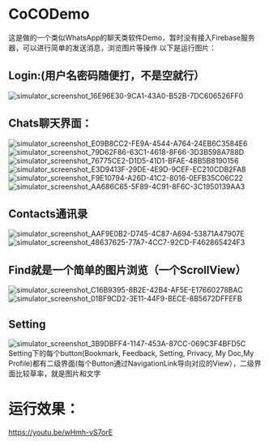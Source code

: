 # CoCODemo
这是做的一个类似WhatsApp的聊天类软件Demo，暂时没有接入Firebase服务器，可以进行简单的发送消息，浏览图片等操作
以下是运行图片：
## Login:(用户名密码随便打，不是空就行）
![simulator_screenshot_16E96E30-9CA1-43A0-B52B-7DC606526FF0](https://github.com/JoeBedden/CoCODemo/assets/86072232/172726da-6c11-4c34-9ad0-1329d8a80ca1)
## Chats聊天界面：
![simulator_screenshot_E09B8CC2-FE9A-4544-A764-24EB6C3584E6](https://github.com/JoeBedden/CoCODemo/assets/86072232/706efce0-0d23-44d2-aa04-bf37244ad49b)
![simulator_screenshot_79D62F86-63C1-4618-8F66-3D3B598A788D](https://github.com/JoeBedden/CoCODemo/assets/86072232/dcf5d958-16a8-49ea-9d6a-13cceaa6d5f4)
![simulator_screenshot_76775CE2-D1D5-41D1-BFAE-48B5B8190156](https://github.com/JoeBedden/CoCODemo/assets/86072232/7686eb68-6fec-47b2-b50d-cd8b21146153)
![simulator_screenshot_E3D9413F-29DE-4E9D-9CEF-EC210CDB2FA8](https://github.com/JoeBedden/CoCODemo/assets/86072232/4d4e2e5b-fa67-483f-8d0b-b9ac1da10f70)
![simulator_screenshot_F9E10794-A26D-41C2-8016-0EFB35C06C22](https://github.com/JoeBedden/CoCODemo/assets/86072232/43b4789c-1c46-4b79-91da-d11e31b7273c)
![simulator_screenshot_AA686C65-5F89-4C91-8F6C-3C1950139AA3](https://github.com/JoeBedden/CoCODemo/assets/86072232/5406915e-c83f-493f-8d08-adfa11b272b8)
## Contacts通讯录
![simulator_screenshot_AAF9E0B2-D745-4C87-A694-53871A47907E](https://github.com/JoeBedden/CoCODemo/assets/86072232/188e3fb3-9e54-4124-bb4f-94ab1208f4e3)
![simulator_screenshot_48637625-77A7-4CC7-92CD-F462865424F3](https://github.com/JoeBedden/CoCODemo/assets/86072232/82489790-2a01-4ceb-96c7-4e407e0f2d08)
## Find就是一个简单的图片浏览（一个ScrollView）
![simulator_screenshot_C16B9395-8B2E-42B4-AF5E-E17660278BAC](https://github.com/JoeBedden/CoCODemo/assets/86072232/0a4d7ed0-faea-4ad4-9622-089af7d4692f)
![simulator_screenshot_01BF9CD2-3E11-44F9-BECE-8B5672DFFEFB](https://github.com/JoeBedden/CoCODemo/assets/86072232/829f66f9-5190-4990-a2fd-57ccd31a6835)
## Setting
![simulator_screenshot_3B9DBFF4-1147-453A-87CC-069C3F4BFD5C](https://github.com/JoeBedden/CoCODemo/assets/86072232/31c7610d-2252-4049-83b1-33c90b9b6ead)
Setting下的每个button(Bookmark, Feedback, Setting, Privacy, My Doc,My Profile)都有二级界面(每个Button通过NavigationLink导向对应的View），二级界面比较草率，就是图片和文字
# 运行效果：
https://youtu.be/wHmh-vS7orE
